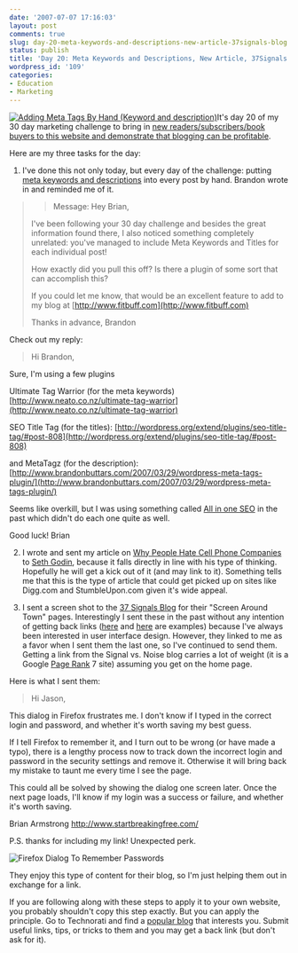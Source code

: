 ```yaml
---
date: '2007-07-07 17:16:03'
layout: post
comments: true
slug: day-20-meta-keywords-and-descriptions-new-article-37signals-blog
status: publish
title: 'Day 20: Meta Keywords and Descriptions, New Article, 37Signals Blog'
wordpress_id: '109'
categories:
- Education
- Marketing
---
```


[![Adding Meta Tags By Hand (Keyword and description)](http://s3.amazonaws.com/oldbloguploads/2007/07/metatragz1-150x150.gif)](http://s3.amazonaws.com/oldbloguploads/2007/07/metatragz1.gif)It's day 20 of my 30 day marketing challenge to bring in [new readers/subscribers/book buyers to this website and demonstrate that blogging can be profitable](http://brianarmstrong.org/posts/website-marketing-three-tasks-per-day-for-a-month/).

Here are my three tasks for the day:

1. I've done this not only today, but every day of the challenge: putting [meta keywords and descriptions](http://en.wikipedia.org/wiki/Meta_tags) into every post by hand.  Brandon wrote in and reminded me of it.




> > Message:
>    Hey Brian,
>
> I've been following your 30 day challenge and besides the great information found there, I also noticed something completely unrelated: you've managed to include Meta Keywords and Titles for each individual post!
>
> How exactly did you pull this off? Is there a plugin of some sort that can accomplish this?
>
> If you could let me know, that would be an excellent feature to add to my blog at [http://www.fitbuff.com](http://www.fitbuff.com)
>
> Thanks in advance,
> Brandon




Check out my reply:





> Hi Brandon,

Sure, I'm using a few plugins

Ultimate Tag Warrior (for the meta keywords)
[http://www.neato.co.nz/ultimate-tag-warrior](http://www.neato.co.nz/ultimate-tag-warrior)

SEO Title Tag (for the titles):
[http://wordpress.org/extend/plugins/seo-title-tag/#post-808](http://wordpress.org/extend/plugins/seo-title-tag/#post-808)

and MetaTagz (for the description):
[http://www.brandonbuttars.com/2007/03/29/wordpress-meta-tags-plugin/](http://www.brandonbuttars.com/2007/03/29/wordpress-meta-tags-plugin/)

Seems like overkill, but I was using something called [All in one SEO](http://wordpress.org/extend/plugins/all-in-one-seo-pack/)
in the past which didn't do each one quite as well.

Good luck!
Brian



2. I wrote and sent my article on [Why People Hate Cell Phone Companies](http://brianarmstrong.org/posts/why-people-hate-cell-phone-companies/) to [Seth Godin](http://sethgodin.typepad.com/), because it falls directly in line with his type of thinking.  Hopefully he will get a kick out of it (and may link to it).  Something tells me that this is the type of article that could get picked up on sites like Digg.com and StumbleUpon.com given it's wide appeal.

3. I sent a screen shot to the [37 Signals Blog](http://www.37signals.com/svn/) for their "Screen Around Town" pages.  Interestingly I sent these in the past without any intention of getting back links ([here](http://www.37signals.com/svn/posts/481-screens-around-town-xbox-sharp-and-r-mail) and [here](http://www.37signals.com/svn/posts/399-screens-around-town-clickbank-commerce-bank-freshbooks) are examples) because I've always been interested in user interface design.  However, they linked to me as a favor when I sent them the last one, so I've continued to send them.  Getting a link from the Signal vs. Noise blog carries a lot of weight (it is a Google [Page Rank](http://en.wikipedia.org/wiki/PageRank) 7 site) assuming you get on the home page.

Here is what I sent them:




> Hi Jason,

This dialog in Firefox frustrates me.  I don't know if I typed in the correct login and password, and whether it's worth saving my best guess.

If I tell Firefox to remember it, and I turn out to be wrong (or have made a typo), there is a lengthy process now to track down the incorrect login and password in the security settings and remove it. Otherwise it will bring back my mistake to taunt me every time I see the page.

This could all be solved by showing the dialog one screen later.  Once the next page loads, I'll know if my login was a success or failure, and whether it's worth saving.

Brian Armstrong http://www.startbreakingfree.com/

P.S. thanks for including my link!  Unexpected perk.




![Firefox Dialog To Remember Passwords](http://s3.amazonaws.com/oldbloguploads/2007/07/firefoxdialog1.png)

They enjoy this type of content for their blog, so I'm just helping them out in exchange for a link.

If you are following along with these steps to apply it to your own website, you probably shouldn't copy this step exactly.  But you can apply the principle.  Go to Technorati and find a [popular blog](http://www.technorati.com/pop/blogs/) that interests you.  Submit useful links, tips, or tricks to them and you may get a back link (but don't ask for it).
